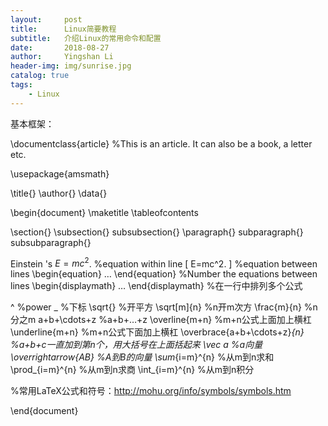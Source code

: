 ```yaml
---
layout:     post
title:      Linux简要教程
subtitle:   介绍Linux的常用命令和配置
date:       2018-08-27
author:     Yingshan Li
header-img: img/sunrise.jpg
catalog: true
tags:
    - Linux
---
```



基本框架：

\documentclass{article} %This is an article. It can also be a book, a letter etc.

\usepackage{amsmath}

\title{}
\author{}
\data{}

\begin{document}
\maketitle
\tableofcontents

\section{}
\subsection{}
subsubsection{}
\paragraph{}
subparagraph{}
subsubparagraph{}

Einstein 's $E=mc^2$.	%equation within line
\[ E=mc^2. \]	%equation between lines
\begin{equation} … \end{equation}	%Number the equations between lines
\begin{displaymath} … \end{displaymath}	%在一行中排列多个公式

^	%power
_	%下标
\sqrt{}	%开平方
\sqrt[m]{n}		%n开m次方
\frac{m}{n}	%n分之m
a+b+\cdots+z	%a+b+…+z
\overline{m+n}	%m+n公式上面加上横杠
\underline{m+n}	%m+n公式下面加上横杠
\overbrace{a+b+\cdots+z}_{n}	%a+b+c一直加到第n个，用大括号在上面括起来
\vec a	%a向量
\overrightarrow{AB}	%A到B的向量
\sum_{i=m}^{n}	%从m到n求和
\prod_{i=m}^{n}	%从m到n求商
\int_{i=m}^{n}	%从m到n积分

%常用LaTeX公式和符号：http://mohu.org/info/symbols/symbols.htm



\end{document}

